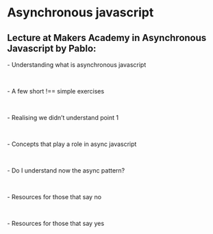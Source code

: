 # Asynchronous javascript

## Lecture at Makers Academy in Asynchronous Javascript by Pablo:

<p align='left'>- Understanding what is asynchronous javascript</p>
					<br />
		            <p align='left'>- A few short !== simple exercises</p>
		            <br />
		            <p align='left'>- Realising we didn’t understand point 1</p>
		            <br />
		            <p align='left'>- Concepts that play a role in async javascript</p>
		            <br />
		            <p align='left'>- Do I understand now the async pattern?</p>
		            <br />
		            <p align='left'>- Resources for those that say no</p>
		            <br />
		            <p align='left'>- Resources for those that say yes</p>

